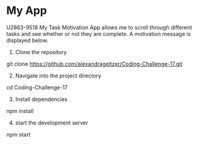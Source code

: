 # My App
U2863-9518
My Task Motivation App allows me to scroll through different tasks and see whether or not they are complete. A motivation message is displayed below. 

1. Clone the repository
   
git clone https://github.com/alexandrageltzer/Coding-Challenge-17.git

2.  Navigate into the project directory

cd Coding-Challenge-17

3.  Install dependencies
   
npm install

4. start the development server
   
npm start
